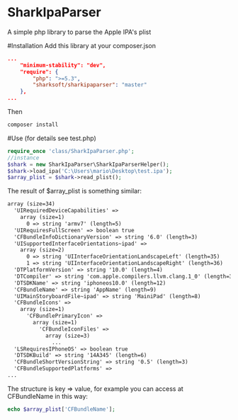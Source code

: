 # SharkIpaParser

A simple php library to parse the Apple IPA's plist

#Installation
Add this library at your composer.json
```json    
...
    "minimum-stability": "dev",
    "require": {
        "php": ">=5.3",
        "sharksoft/sharkipaparser": "master"
    },
...
```

Then
```php
composer install
```

#Use (for details see test.php)
```php
require_once 'class/SharkIpaParser.php';
//instance
$shark = new SharkIpaParser\SharkIpaParserHelper();
$shark->load_ipa('C:\Users\mario\Desktop\test.ipa');
$array_plist = $shark->read_plist();
```

The result of $array_plist is something similar:
```xml
array (size=34)
  'UIRequiredDeviceCapabilities' => 
    array (size=1)
      0 => string 'armv7' (length=5)
  'UIRequiresFullScreen' => boolean true
  'CFBundleInfoDictionaryVersion' => string '6.0' (length=3)
  'UISupportedInterfaceOrientations~ipad' => 
    array (size=2)
      0 => string 'UIInterfaceOrientationLandscapeLeft' (length=35)
      1 => string 'UIInterfaceOrientationLandscapeRight' (length=36)
  'DTPlatformVersion' => string '10.0' (length=4)
  'DTCompiler' => string 'com.apple.compilers.llvm.clang.1_0' (length=34)
  'DTSDKName' => string 'iphoneos10.0' (length=12)
  'CFBundleName' => string 'AppName' (length=9)
  'UIMainStoryboardFile~ipad' => string 'MainiPad' (length=8)
  'CFBundleIcons' => 
    array (size=1)
      'CFBundlePrimaryIcon' => 
        array (size=1)
          'CFBundleIconFiles' => 
            array (size=3)
              ...
  'LSRequiresIPhoneOS' => boolean true
  'DTSDKBuild' => string '14A345' (length=6)
  'CFBundleShortVersionString' => string '0.5' (length=3)
  'CFBundleSupportedPlatforms' => 
...
```

The structure is key => value, for example you can access at CFBundleName in
this way:

```php
echo $array_plist['CFBundleName'];
```


